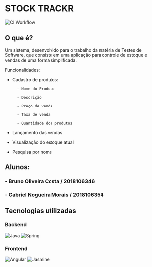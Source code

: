 # STOCK TRACKR

![CI Workflow](https://github.com/BrnCosta/stock-trackr/actions/workflows/ci.yml/badge.svg)

## O que é?
Um sistema, desenvolvido para o trabalho da matéria de Testes de Software, que consiste em uma aplicação para controle de estoque e vendas de uma forma simplificada.

Funcionalidades:
- Cadastro de produtos:

        - Nome do Produto

        - Descrição

        - Preço de venda

        - Taxa de venda

        - Quantidade dos produtos

- Lançamento das vendas
- Visualização do estoque atual
- Pesquisa por nome


## Alunos: 
### - Bruno Oliveira Costa / 2018106346
### - Gabriel Nogueira Morais / 2018106354

## Tecnologias utilizadas

### Backend

![Java](https://img.shields.io/badge/java-%23ED8B00.svg?style=for-the-badge&logo=openjdk&logoColor=white) ![Spring](https://img.shields.io/badge/spring-%236DB33F.svg?style=for-the-badge&logo=spring&logoColor=white)

### Frontend

![Angular](https://img.shields.io/badge/angular-%23DD0031.svg?style=for-the-badge&logo=angular&logoColor=white) ![Jasmine](https://img.shields.io/badge/-Jasmine-%238A4182?style=for-the-badge&logo=Jasmine&logoColor=white)


